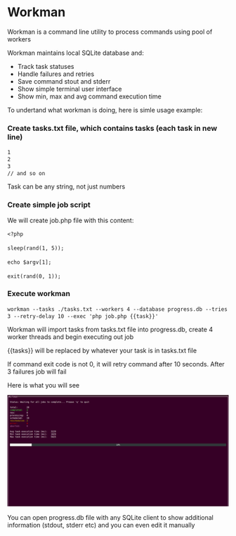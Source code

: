 # Workman

Workman is a command line utility to process commands using pool of workers

Workman maintains local SQLite database and:

* Track task statuses
* Handle failures and retries
* Save command stout and stderr
* Show simple terminal user interface
* Show min, max and avg command execution time

To undertand what workman is doing, here is simle usage example:

### Create tasks.txt file, which contains tasks (each task in new line)

```
1
2
3
// and so on
```

Task can be any string, not just numbers

### Create simple job script

We will create job.php file with this content:

```
<?php

sleep(rand(1, 5));

echo $argv[1];

exit(rand(0, 1));
```

### Execute workman

```
workman --tasks ./tasks.txt --workers 4 --database progress.db --tries 3 --retry-delay 10 --exec 'php job.php {{task}}'
```

Workman will import tasks from tasks.txt file into progress.db, create 4 worker threads and begin executing out job

{{tasks}} will be replaced by whatever your task is in tasks.txt file

If command exit code is not 0, it will retry command after 10 seconds. After 3 failures job will fail

Here is what you will see

![Workman TUI](docs/1.png)


You can open progress.db file with any SQLite client to show additional information (stdout, stderr etc) and you can even edit it manually